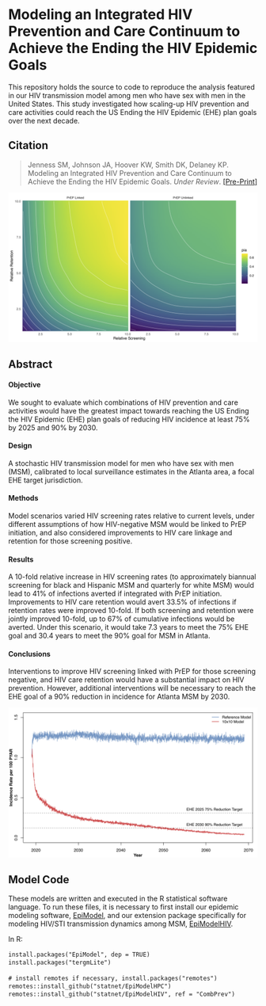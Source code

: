 # Modeling an Integrated HIV Prevention and Care Continuum to Achieve the Ending the HIV Epidemic Goals

This repository holds the source to code to reproduce the analysis featured in our HIV transmission model among men who have sex with men in the United States. This study investigated how scaling-up HIV prevention and care activities could reach the US Ending the HIV Epidemic (EHE) plan goals over the next decade.

## Citation

> Jenness SM, Johnson JA, Hoover KW, Smith DK, Delaney KP. Modeling an Integrated HIV Prevention and Care Continuum to Achieve the Ending the HIV Epidemic Goals. _Under Review_. [[Pre-Print]](https://doi.org/10.1101/2020.03.02.20030254)

<img src="https://github.com/EpiModel/CombPrev/raw/master/analysis/fig/Figure2.png">

## Abstract

#### Objective 	
We sought to evaluate which combinations of HIV prevention and care activities would have the greatest impact towards reaching the US Ending the HIV Epidemic (EHE) plan goals of reducing HIV incidence at least 75% by 2025 and 90% by 2030.

#### Design 	
A stochastic HIV transmission model for men who have sex with men (MSM), calibrated to local surveillance estimates in the Atlanta area, a focal EHE target jurisdiction.

#### Methods 	
Model scenarios varied HIV screening rates relative to current levels, under different assumptions of how HIV-negative MSM would be linked to PrEP initiation, and also considered improvements to HIV care linkage and retention for those screening positive.

#### Results 	
A 10-fold relative increase in HIV screening rates (to approximately biannual screening for black and Hispanic MSM and quarterly for white MSM) would lead to 41% of infections averted if integrated with PrEP initiation. Improvements to HIV care retention would avert 33.5% of infections if retention rates were improved 10-fold. If both screening and retention were jointly improved 10-fold, up to 67% of cumulative infections would be averted. Under this scenario, it would take 7.3 years to meet the 75% EHE goal and 30.4 years to meet the 90% goal for MSM in Atlanta.

#### Conclusions 	
Interventions to improve HIV screening linked with PrEP for those screening negative, and HIV care retention would have a substantial impact on HIV prevention. However, additional interventions will be necessary to reach the EHE goal of a 90% reduction in incidence for Atlanta MSM by 2030.

<img src="https://github.com/EpiModel/CombPrev/raw/master/analysis/fig/Figure3.png">

## Model Code

These models are written and executed in the R statistical software language. To run these files, it is necessary to first install our epidemic modeling software, [EpiModel](http://epimodel.org/), and our extension package specifically for modeling HIV/STI transmission dynamics among MSM, [EpiModelHIV](http://github.com/statnet/EpiModelHIV).

In R:
```
install.packages("EpiModel", dep = TRUE)
install.packages("tergmLite")

# install remotes if necessary, install.packages("remotes")
remotes::install_github("statnet/EpiModelHPC")
remotes::install_github("statnet/EpiModelHIV", ref = "CombPrev")
```
